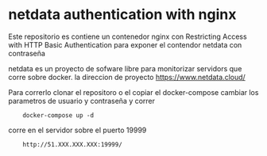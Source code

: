 # netdata authentication with nginx

Este repositorio es contiene un contenedor nginx con Restricting Access with HTTP Basic Authentication para exponer el contendor netdata con contraseña

netdata es un proyecto de sofware libre para monitorizar servidors que corre sobre docker. la direccion de proyecto https://www.netdata.cloud/

Para correrlo clonar el repositoro o el copiar el docker-compose cambiar los parametros de usuario y contraseña y correr

        docker-compose up -d

corre en el servidor sobre el puerto 19999

        http://51.XXX.XXX.XXX:19999/